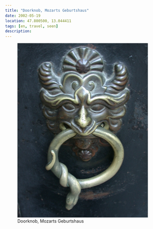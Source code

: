 ```yaml
---
title: "Doorknob, Mozarts Geburtshaus"
date: 2002-05-19
location: 47.800500, 13.044411
tags: [en, travel, seen]
description: 
---
```


<figure>
  <img src="/assets/img/2002-05-19-doorknob-mozarts-geburtshaus.jpeg" alt="Doorknob, Mozarts Geburtshaus">
  <figcaption>Doorknob, Mozarts Geburtshaus</figcaption>
</figure>
